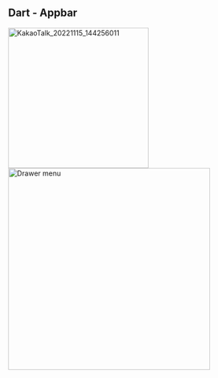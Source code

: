 ## Dart - Appbar

<img width="285" alt="KakaoTalk_20221115_144256011" src="https://user-images.githubusercontent.com/117615219/201836906-07a5088c-dfe1-4ef3-b863-237d52703b38.png">
<img width="410" alt="Drawer menu" src="https://user-images.githubusercontent.com/117615219/201836649-f406bc59-04b6-470c-b274-f5d81bfbc0a6.png">
